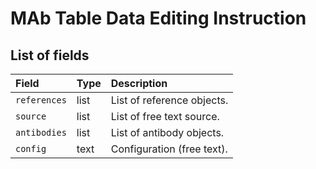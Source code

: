 # MAb Table Data Editing Instruction

## List of fields

| Field         | Type    | Description                |
| :---          | :---    | :---                       |
| `references`  | list    | List of reference objects. |
| `source`      | list    | List of free text source.  |
| `antibodies`  | list    | List of antibody objects.  |
| `config`      | text    | Configuration (free text). |
